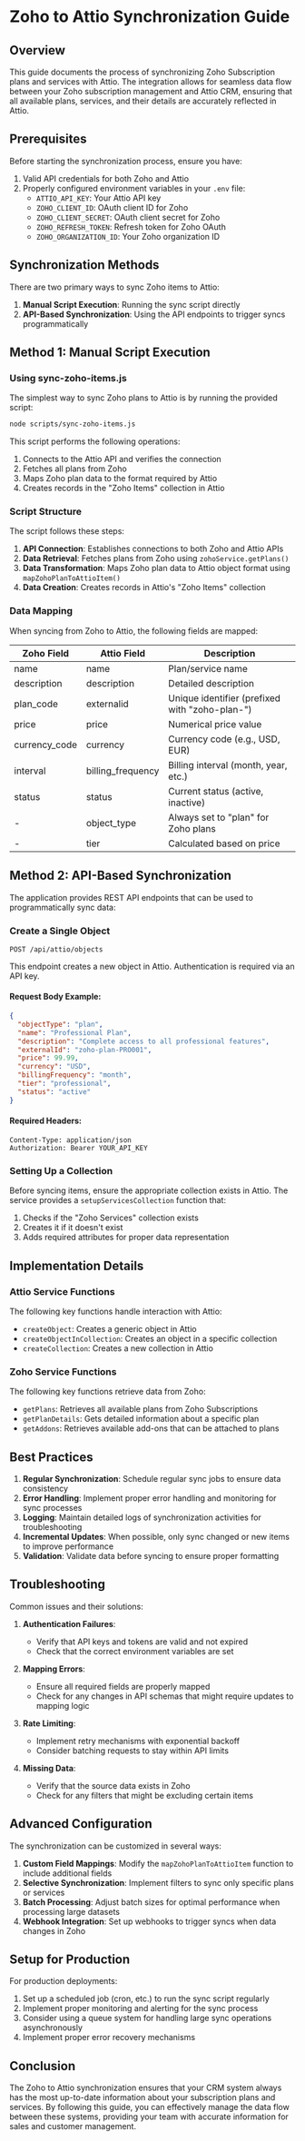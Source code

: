 # Zoho to Attio Synchronization Guide

## Overview

This guide documents the process of synchronizing Zoho Subscription plans and services with Attio. The integration allows for seamless data flow between your Zoho subscription management and Attio CRM, ensuring that all available plans, services, and their details are accurately reflected in Attio.

## Prerequisites

Before starting the synchronization process, ensure you have:

1. Valid API credentials for both Zoho and Attio
2. Properly configured environment variables in your `.env` file:
   - `ATTIO_API_KEY`: Your Attio API key
   - `ZOHO_CLIENT_ID`: OAuth client ID for Zoho
   - `ZOHO_CLIENT_SECRET`: OAuth client secret for Zoho
   - `ZOHO_REFRESH_TOKEN`: Refresh token for Zoho OAuth
   - `ZOHO_ORGANIZATION_ID`: Your Zoho organization ID

## Synchronization Methods

There are two primary ways to sync Zoho items to Attio:

1. **Manual Script Execution**: Running the sync script directly
2. **API-Based Synchronization**: Using the API endpoints to trigger syncs programmatically

## Method 1: Manual Script Execution

### Using sync-zoho-items.js

The simplest way to sync Zoho plans to Attio is by running the provided script:

```bash
node scripts/sync-zoho-items.js
```

This script performs the following operations:

1. Connects to the Attio API and verifies the connection
2. Fetches all plans from Zoho
3. Maps Zoho plan data to the format required by Attio
4. Creates records in the "Zoho Items" collection in Attio

### Script Structure

The script follows these steps:

1. **API Connection**: Establishes connections to both Zoho and Attio APIs
2. **Data Retrieval**: Fetches plans from Zoho using `zohoService.getPlans()`
3. **Data Transformation**: Maps Zoho plan data to Attio object format using `mapZohoPlanToAttioItem()`
4. **Data Creation**: Creates records in Attio's "Zoho Items" collection

### Data Mapping

When syncing from Zoho to Attio, the following fields are mapped:

| Zoho Field    | Attio Field       | Description                                    |
| ------------- | ----------------- | ---------------------------------------------- |
| name          | name              | Plan/service name                              |
| description   | description       | Detailed description                           |
| plan_code     | externalid        | Unique identifier (prefixed with "zoho-plan-") |
| price         | price             | Numerical price value                          |
| currency_code | currency          | Currency code (e.g., USD, EUR)                 |
| interval      | billing_frequency | Billing interval (month, year, etc.)           |
| status        | status            | Current status (active, inactive)              |
| -             | object_type       | Always set to "plan" for Zoho plans            |
| -             | tier              | Calculated based on price                      |

## Method 2: API-Based Synchronization

The application provides REST API endpoints that can be used to programmatically sync data:

### Create a Single Object

```
POST /api/attio/objects
```

This endpoint creates a new object in Attio. Authentication is required via an API key.

#### Request Body Example:

```json
{
  "objectType": "plan",
  "name": "Professional Plan",
  "description": "Complete access to all professional features",
  "externalId": "zoho-plan-PRO001",
  "price": 99.99,
  "currency": "USD",
  "billingFrequency": "month",
  "tier": "professional",
  "status": "active"
}
```

#### Required Headers:

```
Content-Type: application/json
Authorization: Bearer YOUR_API_KEY
```

### Setting Up a Collection

Before syncing items, ensure the appropriate collection exists in Attio. The service provides a `setupServicesCollection` function that:

1. Checks if the "Zoho Services" collection exists
2. Creates it if it doesn't exist
3. Adds required attributes for proper data representation

## Implementation Details

### Attio Service Functions

The following key functions handle interaction with Attio:

- `createObject`: Creates a generic object in Attio
- `createObjectInCollection`: Creates an object in a specific collection
- `createCollection`: Creates a new collection in Attio

### Zoho Service Functions

The following key functions retrieve data from Zoho:

- `getPlans`: Retrieves all available plans from Zoho Subscriptions
- `getPlanDetails`: Gets detailed information about a specific plan
- `getAddons`: Retrieves available add-ons that can be attached to plans

## Best Practices

1. **Regular Synchronization**: Schedule regular sync jobs to ensure data consistency
2. **Error Handling**: Implement proper error handling and monitoring for sync processes
3. **Logging**: Maintain detailed logs of synchronization activities for troubleshooting
4. **Incremental Updates**: When possible, only sync changed or new items to improve performance
5. **Validation**: Validate data before syncing to ensure proper formatting

## Troubleshooting

Common issues and their solutions:

1. **Authentication Failures**:

   - Verify that API keys and tokens are valid and not expired
   - Check that the correct environment variables are set

2. **Mapping Errors**:

   - Ensure all required fields are properly mapped
   - Check for any changes in API schemas that might require updates to mapping logic

3. **Rate Limiting**:

   - Implement retry mechanisms with exponential backoff
   - Consider batching requests to stay within API limits

4. **Missing Data**:
   - Verify that the source data exists in Zoho
   - Check for any filters that might be excluding certain items

## Advanced Configuration

The synchronization can be customized in several ways:

1. **Custom Field Mappings**: Modify the `mapZohoPlanToAttioItem` function to include additional fields
2. **Selective Synchronization**: Implement filters to sync only specific plans or services
3. **Batch Processing**: Adjust batch sizes for optimal performance when processing large datasets
4. **Webhook Integration**: Set up webhooks to trigger syncs when data changes in Zoho

## Setup for Production

For production deployments:

1. Set up a scheduled job (cron, etc.) to run the sync script regularly
2. Implement proper monitoring and alerting for the sync process
3. Consider using a queue system for handling large sync operations asynchronously
4. Implement proper error recovery mechanisms

## Conclusion

The Zoho to Attio synchronization ensures that your CRM system always has the most up-to-date information about your subscription plans and services. By following this guide, you can effectively manage the data flow between these systems, providing your team with accurate information for sales and customer management.
